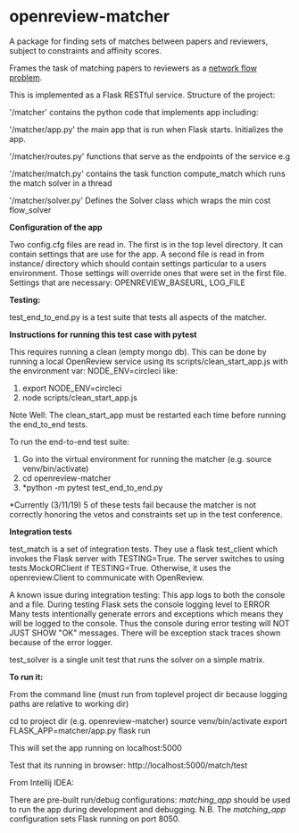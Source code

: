 # openreview-matcher

A package for finding sets of matches between papers and reviewers, subject to constraints and affinity scores.

Frames the task of matching papers to reviewers as a [network flow problem](https://developers.google.com/optimization/assignment/assignment_min_cost_flow).

This is implemented as a Flask RESTful service.   Structure of the project:

'/matcher' contains the python code that implements app including:

'/matcher/app.py' the main app that is run when Flask starts.  Initializes the app.

'/matcher/routes.py' functions that  serve as the endpoints of the service e.g
 
'/matcher/match.py' contains the task function compute_match which runs the match solver in a thread

'/matcher/solver.py' Defines the Solver class which wraps the min cost flow_solver

**Configuration of the app**

Two config.cfg files are read in.  The first is in the top level directory.  It can contain
settings that are use for the app.   A second file is read in from instance/ directory which should
contain settings particular to a users environment.  Those settings will override ones that
were set in the first file.  Settings that are necessary:
OPENREVIEW_BASEURL, LOG_FILE


**Testing:**

test_end_to_end.py is a test suite that tests all aspects of the matcher.  

**Instructions for running this test case with pytest**

This requires running a clean (empty mongo db).  This can be done by running
a local OpenReview service using its scripts/clean_start_app.js with the environment var:
NODE_ENV=circleci like:

1. export NODE_ENV=circleci
1. node scripts/clean_start_app.js

Note Well: The clean_start_app must be restarted each time before running the end_to_end tests.

To run the end-to-end test suite:

1. Go into the virtual environment for running the matcher (e.g. source venv/bin/activate)
1. cd openreview-matcher
1. *python -m pytest test_end_to_end.py 

*Currently (3/11/19) 5 of these tests fail because the matcher is not correctly
honoring the vetos and constraints set up in the test conference.

**Integration tests**

 test_match is a set of integration tests.  They use a flask test_client which invokes
 the Flask server with TESTING=True.   The server switches to using tests.MockORClient if TESTING=True.
 Otherwise, it uses the openreview.Client to communicate with OpenReview.
 
 A known issue during integration testing:  This app logs to both the console and a file.
 During testing Flask sets the console logging level to ERROR
 Many tests intentionally generate errors and exceptions which means
 they will be logged to the console.  Thus the console during error
 testing will NOT JUST SHOW "OK" messages.  There will be exception stack traces
 shown because of the error logger. 
 
 test_solver is a single unit test that runs the solver on a simple matrix.

**To run it:**

From the command line (must run from toplevel project dir because logging paths are relative to working dir)

cd to project dir (e.g. openreview-matcher)
source venv/bin/activate
export FLASK_APP=matcher/app.py
flask run

This will set the app running on localhost:5000

Test that its running in browser:
http://localhost:5000/match/test


From Intellij IDEA:

There are pre-built run/debug configurations:  _matching_app_ should be used to 
run the app during development and debugging.  N.B.  The _matching_app_ configuration sets Flask running
on port 8050.

